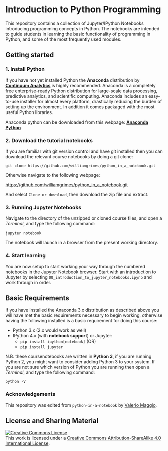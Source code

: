 # Introduction to Python Programming
This repository contains a collection of Jupyter/IPython Notebooks introducing programming concepts in Python. The notebooks are intended to guide students in learning the basic functionality of programming in Python, and some of the most frequently used modules. 

## Getting started
### 1. Install Python
If you have not yet installed Python the **Anaconda** distribution by [**Continuum Analytics**](http://www.continuum.io/) is highly recommended. Anaconda is a completely free enterprise-ready Python distribution for large-scale data processing, predictive analytics, and scientific computing. Anaconda includes an easy-to-use installer for almost every platform, drastically reducing the burden of setting up the environment. In addition it comes packaged with the most useful Python libraries.

Anaconda python can be downloaded from this webpage: [**Anaconda Python**](https://store.continuum.io/cshop/anaconda/)

### 2. Download the tutorial notebooks
If you are familiar with git version control and have git installed then you can download the relevant course notebooks by doing a git clone:

    git clone https://github.com/williamgrimes/python_in_a_notebook.git

Otherwise navigate to the following webpage: 

https://github.com/williamgrimes/python_in_a_notebook.git

And select `Clone or download`, then download the zip file and extract.

### 3. Running Jupyter Notebooks
Navigate to the directory of the unzipped or cloned course files, and open a _Terminal_, and type the following command:

    jupyter notebook

The notebook will launch in a browser from the present working directory.

### 4. Start learning
You are now setup to start working your way through the numbered notebooks in the Jupyter Notebook browser. Start with an introduction to Jupyter by selecting `00_introduction_to_jupyter_notebooks.ipynb` and work through in order.

## Basic Requirements
If you have installed the Anaconda 3.x distribution as described above you will have met the basic requirements necessary to begin working, otherwise having the following installed is a basic requirement for doing this course:

* Python 3.x (2.x would work as well)
* IPython 4.x (with **notebook support**) or Jupyter: 
    * `pip install ipython[notebook]` (OR)
    * `pip install jupyter`

N.B. these coursenotebooks are written in **Python 3**, if you are running Python 2, you might want to consider adding Python 3 to your system. If you are not sure which version of Python you are running then open a  _Terminal_, and type the following command:

    python -V

### Acknowledgements
This repository was edited from `python-in-a-notebook` by [Valerio Maggio](https://github.com/leriomaggio/python-in-a-notebook).

## License and Sharing Material
<a rel="license" href="http://creativecommons.org/licenses/by-sa/4.0/"><img alt="Creative Commons License" style="border-width:0" src="https://i.creativecommons.org/l/by-sa/4.0/80x15.png" /></a><br />This work is licensed under a <a rel="license" href="http://creativecommons.org/licenses/by-sa/4.0/">Creative Commons Attribution-ShareAlike 4.0 International License</a>.
